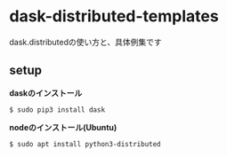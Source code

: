 # dask-distributed-templates

dask.distributedの使い方と、具体例集です

## setup

**daskのインストール**  
```console
$ sudo pip3 install dask
```

**nodeのインストール(Ubuntu)**  
```console
$ sudo apt install python3-distributed
```

